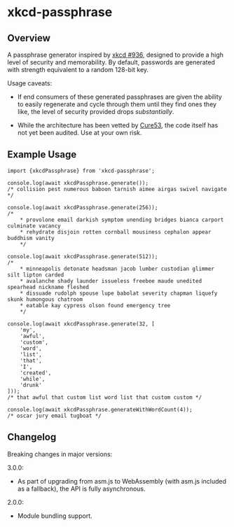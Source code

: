 # xkcd-passphrase

## Overview

A passphrase generator inspired by [xkcd #936](https://xkcd.com/936), designed
to provide a high level of security and memorability. By default, passwords are
generated with strength equivalent to a random 128-bit key.

Usage caveats:

* If end consumers of these generated passphrases are given the ability to easily
regenerate and cycle through them until they find ones they like, the level of
security provided drops _substantially_.

* While the architecture has been vetted by [Cure53](https://cure53.de), the code
itself has not yet been audited. Use at your own risk.

## Example Usage

	import {xkcdPassphrase} from 'xkcd-passphrase';

	console.log(await xkcdPassphrase.generate());
	/* collision pest numerous baboon tarnish aimee airgas swivel navigate */

	console.log(await xkcdPassphrase.generate(256));
	/*
		* provolone email darkish symptom unending bridges bianca carport culminate vacancy
		* rehydrate disjoin rotten cornball mousiness cephalon appear buddhism vanity
		*/

	console.log(await xkcdPassphrase.generate(512));
	/*
		* minneapolis detonate headsman jacob lumber custodian glimmer silt lipton carded
		* avalanche shady launder issueless freebee maude unedited spearhead nickname fleshed
		* dissuade rudolph spouse lupe babolat severity chapman liquefy skunk humongous chatroom
		* eatable kay cypress olson found emergency tree
		*/

	console.log(await xkcdPassphrase.generate(32, [
		'my',
		'awful',
		'custom',
		'word',
		'list',
		'that',
		'I',
		'created',
		'while',
		'drunk'
	]));
	/* that awful that custom list word list that custom custom */

	console.log(await xkcdPassphrase.generateWithWordCount(4));
	/* oscar jury email tugboat */

## Changelog

Breaking changes in major versions:

3.0.0:

* As part of upgrading from asm.js to WebAssembly (with asm.js included as a fallback),
the API is fully asynchronous.

2.0.0:

* Module bundling support.
